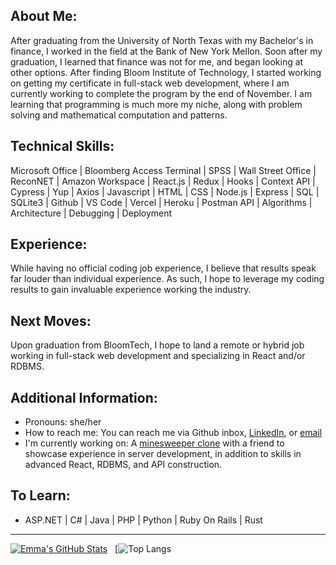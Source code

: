 ## About Me:

After graduating from the University of North Texas with my Bachelor's in finance, I worked in the field at the Bank of New York Mellon. Soon after my graduation, I learned that finance was not for me, and began looking at other options. After finding Bloom Institute of Technology, I started working on getting my certificate in full-stack web development, where I am currently working to complete the program by the end of November. I am learning that programming is much more my niche, along with problem solving and mathematical computation and patterns.

## Technical Skills:

Microsoft Office | Bloomberg Access Terminal | SPSS | Wall Street Office | ReconNET | Amazon Workspace | React.js | Redux | Hooks | Context API | Cypress | Yup | Axios | Javascript | HTML | CSS | Node.js | Express | SQL | SQLite3 | Github | VS Code | Vercel | Heroku | Postman API | Algorithms | Architecture | Debugging | Deployment

## Experience:

While having no official coding job experience, I believe that results speak far louder than individual experience. As such, I hope to leverage my coding results to gain invaluable experience working the industry.

## Next Moves:

Upon graduation from BloomTech, I hope to land a remote or hybrid job working in full-stack web development and specializing in React and/or RDBMS. 

## Additional Information:

  * Pronouns: she/her
  * How to reach me: You can reach me via Github inbox, [LinkedIn](https://www.linkedin.com/in/emmahtml/), or [email](mailto:calvinhtml@gmail.com)
  * I'm currently working on: A [minesweeper clone](http://www.github.com/dilemmaemma/minesweeper) with a friend to showcase experience in server development, in addition to skills in advanced React, RDBMS, and API construction.
    
## To Learn:

- ASP.NET | C# | Java | PHP | Python | Ruby On Rails | Rust

<hr>

[![Emma's GitHub Stats](https://github-readme-stats.vercel.app/api?username=dilemmaemma&show_icons=true)](https://github.com/dilemmaemma) 
&nbsp;
[![Top Langs](https://github-readme-stats.vercel.app/api/top-langs/?username=dilemmaemma&show_icons=true)

<br><br>
